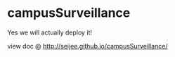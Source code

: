 campusSurveillance
==================

Yes we will actually deploy it!


view doc @ http://seijee.github.io/campusSurveillance/
